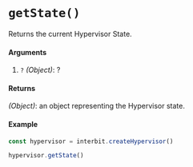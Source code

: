 # `getState()`

Returns the current Hypervisor State.


#### Arguments

1. `?` *(Object)*: ?


#### Returns

*(Object)*: an object representing the Hypervisor state.


#### Example

```js
const hypervisor = interbit.createHypervisor()

hypervisor.getState()
```
